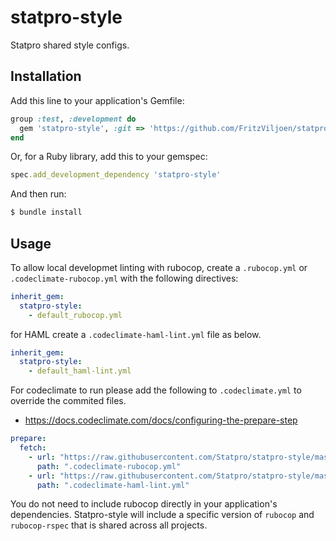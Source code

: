 # statpro-style

Statpro shared style configs.

## Installation

Add this line to your application's Gemfile:

```ruby
group :test, :development do
  gem 'statpro-style', :git => 'https://github.com/FritzViljoen/statpro-style', :branch => 'main'
end
```

Or, for a Ruby library, add this to your gemspec:

```ruby
spec.add_development_dependency 'statpro-style'
```

And then run:

```bash
$ bundle install
```

## Usage
To allow local developmet linting with rubocop, create a `.rubocop.yml` or `.codeclimate-rubocop.yml` with the following directives:

```yaml
inherit_gem:
  statpro-style:
    - default_rubocop.yml
```
for HAML create a `.codeclimate-haml-lint.yml` file as below. 
```yaml
inherit_gem:
  statpro-style:
    - default_haml-lint.yml
```

For codeclimate to run please add the following to `.codeclimate.yml` to override the commited files. 
- https://docs.codeclimate.com/docs/configuring-the-prepare-step

```yaml
prepare:
  fetch:
    - url: "https://raw.githubusercontent.com/Statpro/statpro-style/master/default_rubocop.yml"
      path: ".codeclimate-rubocop.yml"
    - url: "https://raw.githubusercontent.com/Statpro/statpro-style/master/default_haml-lint.yml"
      path: ".codeclimate-haml-lint.yml"
```

You do not need to include rubocop directly in your application's dependencies. Statpro-style will include a specific version of `rubocop` and `rubocop-rspec` that is shared across all projects.
